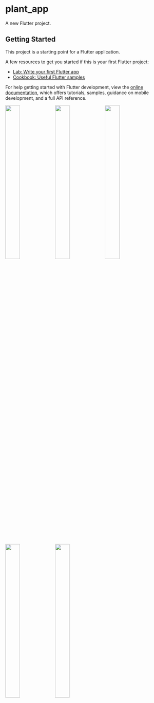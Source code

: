 # plant_app

A new Flutter project.

## Getting Started

This project is a starting point for a Flutter application.

A few resources to get you started if this is your first Flutter project:

- [Lab: Write your first Flutter app](https://docs.flutter.dev/get-started/codelab)
- [Cookbook: Useful Flutter samples](https://docs.flutter.dev/cookbook)

For help getting started with Flutter development, view the
[online documentation](https://docs.flutter.dev/), which offers tutorials,
samples, guidance on mobile development, and a full API reference.

<p>

  <img src="https://github.com/Drashtipatel296/plant_app/assets/143180636/0a3e39fa-4d25-46f8-8891-4c67e635464e" height=35%, width=30%>
  <img src="https://github.com/Drashtipatel296/plant_app/assets/143180636/86a578f1-9209-4acc-a2f8-87950d5bc296" height=35%, width=30%>
  <img src="https://github.com/Drashtipatel296/plant_app/assets/143180636/4df0f3dd-3438-460f-abc0-a335b5df43c6" height=35%, width=30%>
  <img src="https://github.com/Drashtipatel296/plant_app/assets/143180636/dea9a070-94d1-4f3d-b523-759edd44cb17" height=35%, width=30%>
  <img src="https://github.com/Drashtipatel296/plant_app/assets/143180636/91dfebb0-085e-4ccd-a3ae-f8254217f8d6" height=35%, width=30%>
</p>
